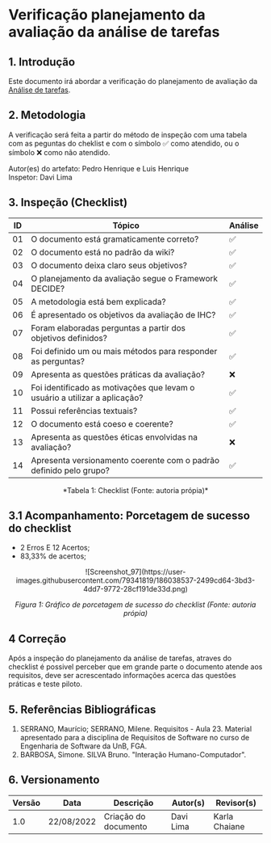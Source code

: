 # Verificação planejamento da avaliação da análise de tarefas

## 1. Introdução
Este documento irá abordar a verificação do planejamento de avaliação da [Análise de tarefas](../analise_requisitos/analise_tarefas.md).



## 2. Metodologia
A verificação será feita a partir do método de inspeção com uma tabela com as peguntas do cheklist e com o símbolo ✅ como atendido, ou o símbolo ❌ como não atendido. <br>

Autor(es) do artefato: Pedro Henrique e Luis Henrique <br>
Inspetor: Davi Lima
## 3. Inspeção (Checklist)

| ID  | Tópico                                                                     | Análise |
| --- | -------------------------------------------------------------------------- | ------- |
| 01  | O documento está gramaticamente correto?                                   | ✅      |
| 02  | O documento está no padrão da wiki?                                        | ✅      |
| 03  | O documento deixa claro seus objetivos?                                    | ✅      |
| 04  | O planejamento da avaliação segue o Framework DECIDE?                      | ✅      |
| 05  | A metodologia está bem explicada?                                          | ✅      |
| 06  | É apresentado os objetivos da avaliação de IHC?                            | ✅      |
| 07  | Foram elaboradas perguntas a partir dos objetivos definidos?               | ✅      |
| 08  | Foi definido um ou mais métodos para responder as perguntas?               | ✅      |
| 09  | Apresenta as questões práticas da avaliação?                               | ❌      |
| 10  | Foi identificado as motivações que levam o usuário a utilizar a aplicação? | ✅      |
| 11  | Possui referências textuais?                                               | ✅      |
| 12  | O documento está coeso e coerente?                                         | ✅      |
| 13  | Apresenta as questões éticas envolvidas na avaliação?                      | ❌      |
| 14  | Apresenta versionamento coerente com o padrão definido pelo grupo?         | ✅      |

<center> *Tabela 1: Checklist (Fonte: autoria própia)* </center>

## 3.1 Acompanhamento: Porcetagem de sucesso do checklist

- 2 Erros E 12 Acertos;
- 83,33% de acertos;

<center> ![Screenshot_97](https://user-images.githubusercontent.com/79341819/186038537-2499cd64-3bd3-4dd7-9772-28cf191de33d.png)

*Figura 1: Gráfico de porcetagem de sucesso do checklist (Fonte: autoria própia)* </center>

## 4 Correção
Após a inspeção do planejamento da análise de tarefas, atraves do checklist é possivel perceber que em grande parte o documento atende aos requisitos, deve ser acrescentado informações acerca das questões práticas e teste piloto.

## 5. Referências Bibliográficas

1. SERRANO, Maurício; SERRANO, Milene. Requisitos - Aula 23. Material apresentado para a disciplina de Requisitos de Software no curso de Engenharia de Software da UnB, FGA.
2. BARBOSA, Simone. SILVA Bruno. "Interação Humano-Computador".

## 6. Versionamento
|Versão	| Data	| Descrição |	Autor(s)	| Revisor(s)|
|--------|----|-----------|-------|---------|
| 1.0 |	22/08/2022	| Criação do documento | Davi Lima | Karla Chaiane |